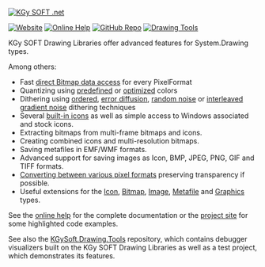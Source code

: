 [![KGy SOFT .net](http://docs.kgysoft.net/drawing/icons/logo.png)](https://kgysoft.net/drawing)

[![Website](https://img.shields.io/website/https/kgysoft.net/drawing.svg)](https://kgysoft.net/drawing) [![Online Help](https://img.shields.io/website/https/docs.kgysoft.net/drawing.svg?label=online%20help&up_message=available)](https://docs.kgysoft.net/drawing) [![GitHub Repo](https://img.shields.io/github/repo-size/koszeggy/KGySoft.Drawing.svg?label=github)](https://github.com/koszeggy/KGySoft.Drawing) [![Drawing Tools](https://img.shields.io/github/repo-size/koszeggy/KGySoft.Drawing.Tools.svg?label=Drawing%20Tools)](https://github.com/koszeggy/KGySoft.Drawing.Tools)

KGy SOFT Drawing Libraries offer advanced features for System.Drawing types.

Among others:
- Fast [direct Bitmap data access](http://docs.kgysoft.net/drawing/?topic=html/M_KGySoft_Drawing_BitmapExtensions_GetReadWriteBitmapData.htm) for every PixelFormat
- Quantizing using [predefined](http://docs.kgysoft.net/drawing/?topic=html/T_KGySoft_Drawing_Imaging_PredefinedColorsQuantizer.htm) or [optimized](http://docs.kgysoft.net/drawing/?topic=html/T_KGySoft_Drawing_Imaging_OptimizedPaletteQuantizer.htm) colors
- Dithering using [ordered](http://docs.kgysoft.net/drawing/?topic=html/T_KGySoft_Drawing_Imaging_OrderedDitherer.htm), [error diffusion](http://docs.kgysoft.net/drawing/?topic=html/T_KGySoft_Drawing_Imaging_ErrorDiffusionDitherer.htm), [random noise](http://docs.kgysoft.net/drawing/?topic=html/T_KGySoft_Drawing_Imaging_RandomNoiseDitherer.htm) or [interleaved gradient noise](http://docs.kgysoft.net/drawing/?topic=html/T_KGySoft_Drawing_Imaging_InterleavedGradientNoiseDitherer.htm) dithering techniques
- Several [built-in icons](https://docs.kgysoft.net/drawing/?topic=html/T_KGySoft_Drawing_Icons.htm) as well as simple access to Windows associated and stock icons.
- Extracting bitmaps from multi-frame bitmaps and icons.
- Creating combined icons and multi-resolution bitmaps.
- Saving metafiles in EMF/WMF formats.
- Advanced support for saving images as Icon, BMP, JPEG, PNG, GIF and TIFF formats.
- [Converting between various pixel formats](http://docs.kgysoft.net/drawing/?topic=html/M_KGySoft_Drawing_ImageExtensions_ConvertPixelFormat.htm) preserving transparency if possible.
- Useful extensions for the [Icon](http://docs.kgysoft.net/drawing/?topic=html/T_KGySoft_Drawing_IconExtensions.htm), [Bitmap](http://docs.kgysoft.net/drawing/?topic=html/T_KGySoft_Drawing_BitmapExtensions.htm), [Image](http://docs.kgysoft.net/drawing/?topic=html/T_KGySoft_Drawing_ImageExtensions.htm), [Metafile](http://docs.kgysoft.net/drawing/?topic=html/T_KGySoft_Drawing_MetafileExtensions.htm) and [Graphics](http://docs.kgysoft.net/drawing/?topic=html/T_KGySoft_Drawing_GraphicsExtensions.htm) types.

See the [online help](https://docs.kgysoft.net/drawing) for the complete documentation or the [project site](https://kgysoft.net/drawing) for some highlighted code examples.

See also the [KGySoft.Drawing.Tools](https://github.com/koszeggy/KGySoft.Drawing.Tools) repository, which contains debugger visualizers built on the KGy SOFT Drawing Libraries as well as a test project, which demonstrates its features.